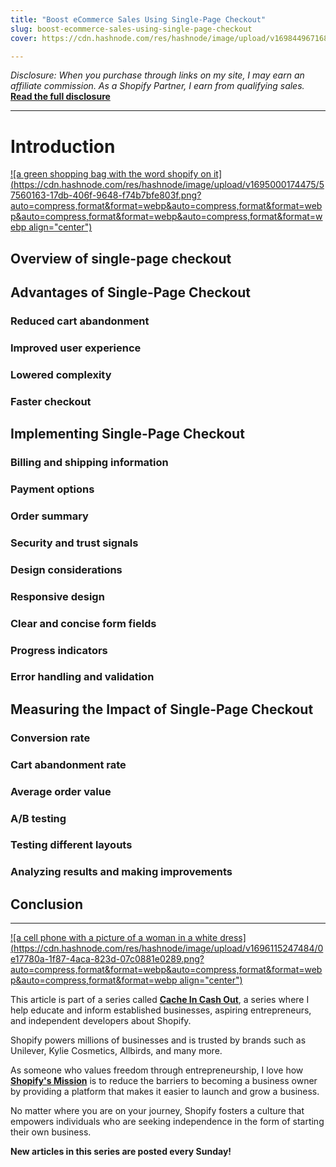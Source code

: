 ```yaml
---
title: "Boost eCommerce Sales Using Single-Page Checkout"
slug: boost-ecommerce-sales-using-single-page-checkout
cover: https://cdn.hashnode.com/res/hashnode/image/upload/v1698449671688/565d2a33-829f-4b6d-a5f7-6bba688ab4c3.jpeg

---
```


*Disclosure: When you purchase through links on my site, I may earn an affiliate commission. As a Shopify Partner, I earn from qualifying sales.* [**Read the full disclosure**](https://scrappedscript.com/disclaimers)

---

# Introduction

[![a green shopping bag with the word shopify on it](https://cdn.hashnode.com/res/hashnode/image/upload/v1695000174475/57560163-17db-406f-9648-f74b7bfe803f.png?auto=compress,format&format=webp&auto=compress,format&format=webp&auto=compress,format&format=webp&auto=compress,format&format=webp align="center")](https://shopify.pxf.io/c/4786087/1101159/13624)

## Overview of single-page checkout

## Advantages of Single-Page Checkout

### Reduced cart abandonment

### Improved user experience

### Lowered complexity

### Faster checkout

## Implementing Single-Page Checkout

### Billing and shipping information

### Payment options

### Order summary

### Security and trust signals

### Design considerations

### Responsive design

### Clear and concise form fields

### Progress indicators

### Error handling and validation

## Measuring the Impact of Single-Page Checkout

### Conversion rate

### Cart abandonment rate

### Average order value

### A/B testing

### Testing different layouts

### Analyzing results and making improvements

## Conclusion

---

[![a cell phone with a picture of a woman in a white dress](https://cdn.hashnode.com/res/hashnode/image/upload/v1696115247484/0e17780a-1f87-4aca-823d-07c0881e0289.png?auto=compress,format&format=webp&auto=compress,format&format=webp&auto=compress,format&format=webp align="center")](https://shopify.pxf.io/c/4786087/1101159/13624)

This article is part of a series called [**Cache In Cash Out**](https://scrappedscript.com/series/cache-in-cash-out), a series where I help educate and inform established businesses, aspiring entrepreneurs, and independent developers about Shopify.

Shopify powers millions of businesses and is trusted by brands such as Unilever, Kylie Cosmetics, Allbirds, and many more.

As someone who values freedom through entrepreneurship, I love how [**Shopify's Mission**](http://shopify.pxf.io/5g1zrD) is to reduce the barriers to becoming a business owner by providing a platform that makes it easier to launch and grow a business.

No matter where you are on your journey, Shopify fosters a culture that empowers individuals who are seeking independence in the form of starting their own business.

**New articles in this series are posted every Sunday!**